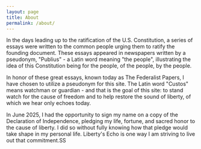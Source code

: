 ```yaml
---
layout: page
title: About
permalink: /about/
---
```

In the days leading up to the ratification of the U.S. Constitution, a series of essays were written to the common people urging them to ratify the founding document.  These essays appeared in newspapers written by a pseudonym, "Publius" - a Latin word meaning "the people", illustrating the idea of this Constitution being for the people, of the people, by the people. 

In honor of these great essays, known today as The Federalist Papers, I have chosen to utilize a pseudonym for this site.  The Latin word "Custos" means watchman or guardian - and that is the goal of this site: to stand watch for the cause of freedom and to help restore the sound of liberty, of which we hear only echoes today.

In June 2025, I had the opportunity to sign my name on a copy of the Declaration of Independence, pledging my life, fortune, and sacred honor to the cause of liberty.  I did so without fully knowing how that pledge would take shape in my personal life.  Liberty's Echo is one way I am striving to live out that commitment.SS
